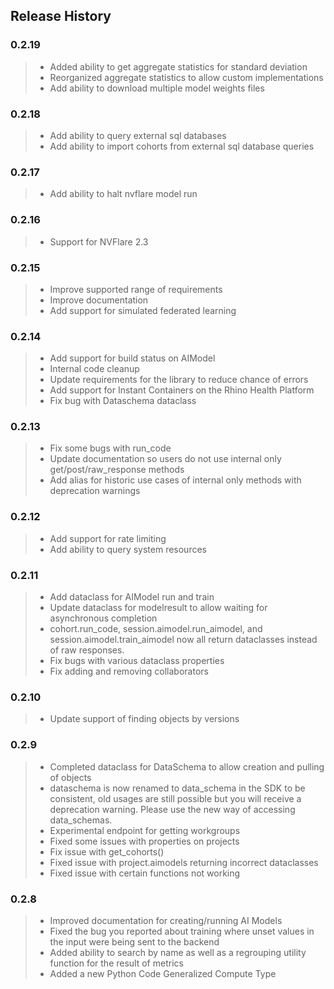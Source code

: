 ## Release History

### 0.2.19
> - Added ability to get aggregate statistics for standard deviation
> - Reorganized aggregate statistics to allow custom implementations
> - Add ability to download multiple model weights files

### 0.2.18
> - Add ability to query external sql databases
> - Add ability to import cohorts from external sql database queries

### 0.2.17
> - Add ability to halt nvflare model run

### 0.2.16
> - Support for NVFlare 2.3

### 0.2.15
> - Improve supported range of requirements
> - Improve documentation
> - Add support for simulated federated learning

### 0.2.14
> - Add support for build status on AIModel
> - Internal code cleanup
> - Update requirements for the library to reduce chance of errors
> - Add support for Instant Containers on the Rhino Health Platform
> - Fix bug with Dataschema dataclass

### 0.2.13
> - Fix some bugs with run_code
> - Update documentation so users do not use internal only get/post/raw_response methods
> - Add alias for historic use cases of internal only methods with deprecation warnings

### 0.2.12
> - Add support for rate limiting
> - Add ability to query system resources

### 0.2.11
> - Add dataclass for AIModel run and train
> - Update dataclass for modelresult to allow waiting for asynchronous completion
> - cohort.run_code, session.aimodel.run_aimodel, and session.aimodel.train_aimodel 
now all return dataclasses instead of raw responses.
> - Fix bugs with various dataclass properties
> - Fix adding and removing collaborators

### 0.2.10
> - Update support of finding objects by versions

### 0.2.9

> - Completed dataclass for DataSchema to allow creation and pulling of objects
> - dataschema is now renamed to data_schema in the SDK to be consistent, 
old usages are still possible but you will receive a deprecation warning. Please use the new way of accessing data_schemas.
> - Experimental endpoint for getting workgroups
> - Fixed some issues with properties on projects
> - Fix issue with get_cohorts()
> - Fixed issue with project.aimodels returning incorrect dataclasses
> - Fixed issue with certain functions not working

### 0.2.8

> - Improved documentation for creating/running AI Models
> - Fixed the bug you reported about training where unset values in the input were being sent to the backend
> - Added ability to search by name as well as a regrouping utility function for the result of metrics
> - Added a new Python Code Generalized Compute Type
